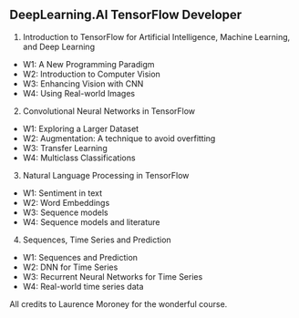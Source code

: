 DeepLearning.AI TensorFlow Developer
-

1. Introduction to TensorFlow for Artificial Intelligence, Machine Learning, and Deep Learning

- W1: A New Programming Paradigm
- W2: Introduction to Computer Vision
- W3: Enhancing Vision with CNN
- W4: Using Real-world Images
	
2. Convolutional Neural Networks in TensorFlow

- W1: Exploring a Larger Dataset
- W2: Augmentation: A technique to avoid overfitting
- W3: Transfer Learning
- W4: Multiclass Classifications
	
3. Natural Language Processing in TensorFlow

- W1: Sentiment in text
- W2: Word Embeddings
- W3: Sequence models
- W4: Sequence models and literature
	
4. Sequences, Time Series and Prediction

- W1: Sequences and Prediction
- W2: DNN for Time Series
- W3: Recurrent Neural Networks for Time Series
- W4: Real-world time series data

All credits to Laurence Moroney for the wonderful course.
